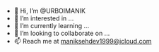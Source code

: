 - 👋 Hi, I’m @URBOIMANIK
- 👀 I’m interested in ...
- 🌱 I’m currently learning ...
- 💞️ I’m looking to collaborate on ...
- 📫  Reach me at maniksehdev1999@icloud.com

<!---
URBOIMANIK/URBOIMANIK is a ✨ special ✨ repository because its `README.md` (this file) appears on your GitHub profile.
You can click the Preview link to take a look at your changes.
--->
